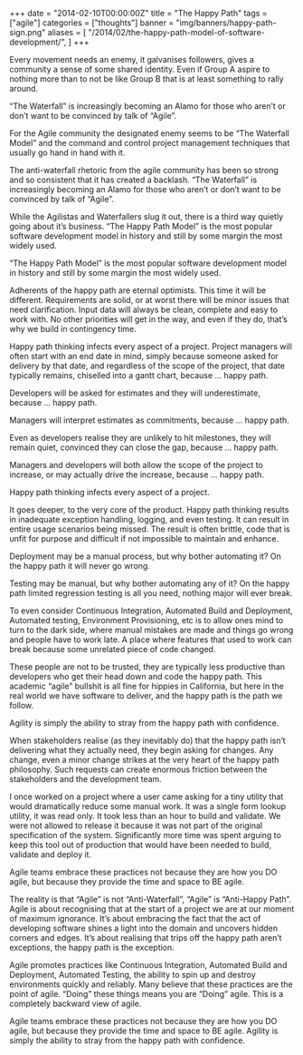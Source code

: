 +++
date = "2014-02-10T00:00:00Z"
title = "The Happy Path"
tags = ["agile"]
categories = ["thoughts"]
banner = "img/banners/happy-path-sign.png"
aliases = [
    "/2014/02/the-happy-path-model-of-software-development/",
]
+++

Every movement needs an enemy, it galvanises followers, gives a community a sense of some shared identity. Even if Group A aspire to nothing more than to not be like Group B that is at least something to rally around.

“The Waterfall” is increasingly becoming an Alamo for those who aren’t or don’t want to be convinced by talk of “Agile”.

For the Agile community the designated enemy seems to be “The Waterfall Model” and the command and control project management techniques that usually go hand in hand with it.

The anti-waterfall rhetoric from the agile community has been so strong and so consistent that it has created a backlash. “The Waterfall” is increasingly becoming an Alamo for those who aren’t or don’t want to be convinced by talk of “Agile”.

While the Agilistas and Waterfallers slug it out, there is a third way quietly going about it’s business. “The Happy Path Model” is the most popular software development model in history and still by some margin the most widely used.

“The Happy Path Model” is the most popular software development model in history and still by some margin the most widely used.

Adherents of the happy path are eternal optimists. This time it will be different. Requirements are solid, or at worst there will be minor issues that need clarification. Input data will always be clean, complete and easy to work with. No other priorities will get in the way, and even if they do, that’s why we build in contingency time.

Happy path thinking infects every aspect of a project. Project managers will often start with an end date in mind, simply because someone asked for delivery by that date, and regardless of the scope of the project, that date typically remains, chiselled into a gantt chart, because … happy path.

Developers will be asked for estimates and they will underestimate, because … happy path.

Managers will interpret estimates as commitments, because … happy path.

Even as developers realise they are unlikely to hit milestones, they will remain quiet, convinced they can close the gap, because … happy path.

Managers and developers will both allow the scope of the project to increase, or may actually drive the increase, because … happy path.

Happy path thinking infects every aspect of a project.

It goes deeper, to the very core of the product. Happy path thinking results in inadequate exception handling, logging, and even testing. It can result in entire usage scenarios being missed. The result is often brittle, code that is unfit for purpose and difficult if not impossible to maintain and enhance.

Deployment may be a manual process, but why bother automating it? On the happy path it will never go wrong.

Testing may be manual, but why bother automating any of it? On the happy path limited regression testing is all you need, nothing major will ever break.

To even consider Continuous Integration, Automated Build and Deployment, Automated testing, Environment Provisioning, etc is to allow ones mind to turn to the dark side, where manual mistakes are made and things go wrong and people have to work late. A place where features that used to work can break because some unrelated piece of code changed.

These people are not to be trusted, they are typically less productive than developers who get their head down and code the happy path. This academic “agile” bullshit is all fine for hippies in California, but here in the real world we have software to deliver, and the happy path is the path we follow.

Agility is simply the ability to stray from the happy path with confidence.

When stakeholders realise (as they inevitably do) that the happy path isn’t delivering what they actually need, they begin asking for changes. Any change, even a minor change strikes at the very heart of the happy path philosophy. Such requests can create enormous friction between the stakeholders and the development team.

I once worked on a project where a user came asking for a tiny utility that would dramatically reduce some manual work. It was a single form lookup utility, it was read only. It took less than an hour to build and validate. We were not allowed to release it because it was not part of the original specification of the system. Significantly more time was spent arguing to keep this tool out of production that would have been needed to build, validate and deploy it.

Agile teams embrace these practices not because they are how you DO agile, but because they provide the time and space to BE agile.

The reality is that “Agile” is not “Anti-Waterfall”, “Agile” is “Anti-Happy Path”. Agile is about recognising that at the start of a project we are at our moment of maximum ignorance. It’s about embracing the fact that the act of developing software shines a light into the domain and uncovers hidden corners and edges. It’s about realising that trips off the happy path aren’t exceptions, the happy path is the exception.

Agile promotes practices like Continuous Integration, Automated Build and Deployment, Automated Testing, the ability to spin up and destroy environments quickly and reliably. Many believe that these practices are the point of agile. “Doing” these things means you are “Doing” agile. This is a completely backward view of agile.

Agile teams embrace these practices not because they are how you DO agile, but because they provide the time and space to BE agile. Agility is simply the ability to stray from the happy path with confidence.